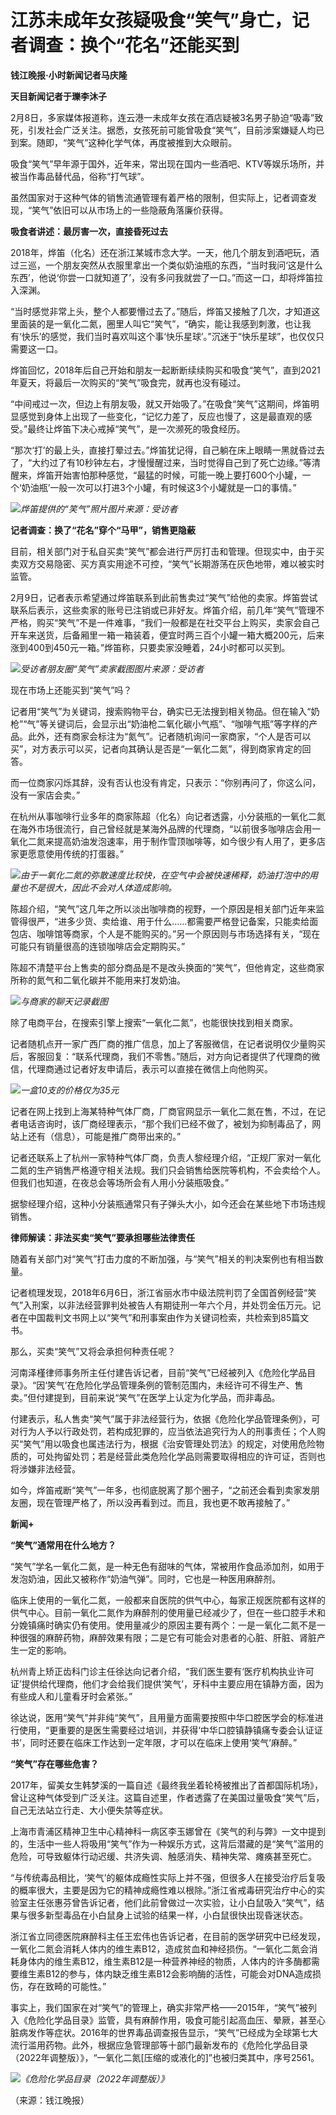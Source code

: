 # 江苏未成年女孩疑吸食“笑气”身亡，记者调查：换个“花名”还能买到

**钱江晚报·小时新闻记者马庆隆**

**天目新闻记者于瓅李沐子**

2月8日，多家媒体报道称，连云港一未成年女孩在酒店疑被3名男子胁迫“吸毒”致死，引发社会广泛关注。据悉，女孩死前可能曾吸食“笑气”，目前涉案嫌疑人均已到案。随即，“笑气”这种化学气体，再度被推到大众眼前。

吸食“笑气”早年源于国外，近年来，常出现在国内一些酒吧、KTV等娱乐场所，并被当作毒品替代品，俗称“打气球”。

虽然国家对于这种气体的销售流通管理有着严格的限制，但实际上，记者调查发现，“笑气”依旧可以从市场上的一些隐蔽角落廉价获得。

**吸食者讲述：最厉害一次，直接昏死过去**

2018年，烨笛（化名）还在浙江某城市念大学。一天，他几个朋友到酒吧玩，酒过三巡，一个朋友突然从衣服里拿出一个类似奶油瓶的东西，“当时我问‘这是什么东西’，他说‘你尝一口就知道了’，没有多问我就尝了一口。”而这一口，却将烨笛拉入深渊。

“当时感觉非常上头，整个人都要懵过去了。”随后，烨笛又接触了几次，才知道这里面装的是一氧化二氮，圈里人叫它“笑气”，“确实，能让我感到刺激，也让我有‘快乐’的感觉，我们当时喜欢叫这个事‘快乐星球’。”沉迷于“快乐星球”，也仅仅只需要这一口。

烨笛回忆，2018年后自己开始和朋友一起断断续续购买和吸食“笑气”，直到2021年夏天，将最后一次购买的“笑气”吸食完，就再也没有碰过。

“中间戒过一次，但边上有朋友吸，就又开始吸了。”在吸食“笑气”这期间，烨笛明显感觉到身体上出现了一些变化，“记忆力差了，反应也慢了，这是最直观的感受。”最终让烨笛下决心戒掉“笑气”，是一次濒死的吸食经历。

“那次‘打’的最上头，直接打晕过去。”烨笛犹记得，自己躺在床上眼睛一黑就昏过去了，“大约过了有10秒钟左右，才慢慢醒过来，当时觉得自己到了死亡边缘。”等清醒来，烨笛开始害怕那种感觉，“最猛的时候，可能一晚上要打600个小罐，一个‘奶油瓶’一般一次可以打进3个小罐，有时候这3个小罐就是一口的事情。”

![](https://inews.gtimg.com/newsapp_bt/0/15655153481/1000)_烨笛提供的“笑气”照片图片来源：受访者_

**记者调查：换了“花名”穿个“马甲”，销售更隐蔽**

目前，相关部门对于私自买卖“笑气”都会进行严厉打击和管理。但现实中，由于买卖双方交易隐密、买方真实用途不可控，“笑气”长期游荡在灰色地带，难以被实时监管。

2月9日，记者表示希望通过烨笛联系到此前售卖过“笑气”给他的卖家。烨笛尝试联系后表示，这些卖家的账号已注销或已非好友。烨笛介绍，前几年“笑气”管理不严格，购买“笑气”不是一件难事，“我们一般都是在社交平台上购买，卖家会自己开车来送货，后备厢里一箱一箱装着，便宜时两三百个小罐一箱大概200元，后来涨到400到450元一箱。”烨笛称，只要卖家没睡着，24小时都可以买到。

![](https://inews.gtimg.com/newsapp_bt/0/15655153482/1000)_受访者朋友圈“笑气”卖家截图图片来源：受访者_

现在市场上还能买到“笑气”吗？

记者用“笑气”为关键词，搜索购物平台，确实已无法搜到相关物品。但在输入“奶枪”“气”等关键词后，会显示出“奶油枪二氧化碳小气瓶”、“咖啡气瓶”等字样的产品。此外，还有商家会标注为“氮气”。记者随机询问一家商家，“个人是否可以买”，对方表示可以买，记者向其确认是否是“一氧化二氮”，得到商家肯定的回答。

而一位商家闪烁其辞，没有否认也没有肯定，只表示：“你别再问了，你这么问，没有一家店会卖。”

在杭州从事咖啡行业多年的商家陈超（化名）向记者透露，小分装瓶的一氧化二氮在海外市场很流行，自己曾经就是某海外品牌的代理商，“以前很多咖啡店会用一氧化二氮来提高奶油发泡速率，用于制作雪顶咖啡等，如今很少有人用了，更多店家更愿意使用传统的打蛋器。”

![](https://inews.gtimg.com/newsapp_bt/0/15655153485/1000)_由于一氧化二氮的弥散速度比较快，在空气中会被快速稀释，奶油打泡中的用量也不是很大，因此不会对人体造成影响。_

陈超介绍，“笑气”这几年之所以淡出咖啡商的视野，一个原因是相关部门近年来监管得很严，“进多少货、卖给谁、用于什么……都需要严格登记备案，只能卖给面包店、咖啡馆等商家，个人是不能购买的。”另一个原因则与市场选择有关，“现在可能只有销量很高的连锁咖啡店会定期购买。”

陈超不清楚平台上售卖的部分商品是不是改头换面的“笑气”，但他肯定，这些商家所称的氮气和二氧化碳并不能用来打发奶油。

![](https://inews.gtimg.com/newsapp_bt/0/15655153486/1000)_与商家的聊天记录截图_

除了电商平台，在搜索引擎上搜索“一氧化二氮”，也能很快找到相关商家。

记者随机点开一家广西厂商的推广信息，加上了客服微信，在记者说明仅少量购买后，客服回复：“联系代理商，我们不零售。”随后，对方向记者提供了代理商的微信，代理商通过记者好友申请后，表示可以直接在微信上向他购买。

![](https://inews.gtimg.com/newsapp_bt/0/15655153487/1000)_一盒10支的价格仅为35元_

记者在网上找到上海某特种气体厂商，厂商官网显示一氧化二氮在售，不过，在记者电话咨询时，该厂商经理表示，“那个我们已经不做了，被划为抑制毒品了，网站上还有（信息），可能是推广商带出来的。”

记者还联系上了杭州一家特种气体厂商，负责人黎经理介绍，“正规厂家对一氧化二氮的生产销售严格遵守相关法规。我们只会销售给医院等机构，不会卖给个人。但我们也知道，在夜总会等场所会有人用小分装瓶吸食。”

据黎经理介绍，这种小分装瓶通常只有子弹头大小，如今还会在某些地下市场违规销售。

**律师解读：非法买卖“笑气”要承担哪些法律责任**

随着有关部门对“笑气”打击力度的不断加强，与“笑气”相关的判决案例也有相当数量。

记者梳理发现，2018年6月6日，浙江省丽水市中级法院判罚了全国首例经营“笑气”入刑案，以非法经营罪判处被告人有期徒刑一年六个月，并处罚金伍万元。记者在中国裁判文书网上以“笑气”和刑事案由作为关键词检索，共检索到85篇文书。

那么，买卖“笑气”又将会承担何种责任呢？

河南泽槿律师事务所主任付建告诉记者，目前“笑气”已经被列入《危险化学品目录》。“因‘笑气’在危险化学品管理条例的管制范围内，未经许可不得生产、售卖。”但付建提到，目前来说“笑气”在医学上认定为化学品，而非毒品。

付建表示，私人售卖“笑气”属于非法经营行为，依据《危险化学品管理条例》，可对行为人予以行政处罚，若构成犯罪的，应当依法追究行为人的刑事责任；个人购买“笑气”用以吸食也属违法行为，根据《治安管理处罚法》的规定，对使用危险物质的，可处拘留处罚；若是经营此类危险化学品则需要取得相应的许可证，否则也将涉嫌非法经营。

如今，烨笛戒断“笑气”一年多，也彻底脱离了那个圈子，“之前还会看到卖家发朋友圈，现在管理严格了，所以没再看到过。而且，我也更不敢再接触了。”

**新闻+**

**“笑气”通常用在什么地方？**

“笑气”学名一氧化二氮，是一种无色有甜味的气体，常被用作食品添加剂，如用于发泡奶油，因此又被称作“奶油气弹”。同时，它也是一种医用麻醉剂。

临床上使用的一氧化二氮，一般都来自医院的供气中心，每家正规医院都有这样的供气中心。目前一氧化二氮作为麻醉剂的使用量已经减少了，但在一些口腔手术和分娩镇痛时确实仍有使用。使用量减少的原因主要有两个：一是一氧化二氮不是一种很强的麻醉药物，麻醉效果有限；二是它有可能会对患者的心脏、肝脏、肾脏产生一定的影响。

杭州青上矫正齿科门诊主任徐达向记者介绍，“我们医生要有‘医疗机构执业许可证’提供给代理商，他们才会给我们提供‘笑气’，牙科中主要应用在镇静方面，因为有些成人和儿童看牙时会紧张。”

徐达说，医用“笑气”并非纯“笑气”，且用量方面需要按照中华口腔医学会的标准进行使用，“更重要的是医生需要经过培训，并获得‘中华口腔镇静镇痛专委会认证证书’，同时还要在临床工作达到一定年限，才可以在临床上使用‘笑气’麻醉。”

**“笑气”存在哪些危害？**

2017年，留美女生韩梦溪的一篇自述《最终我坐着轮椅被推出了首都国际机场》，曾让这种气体受到广泛关注。这篇自述里，作者透露了在美国过量吸食“笑气”后，自己无法站立行走、大小便失禁等症状。

上海市青浦区精神卫生中心精神科一病区李玉娜曾在《笑气的利与弊》一文中提到的，生活中一些人将吸用“笑气”作为一种娱乐方式，这背后潜藏的是“笑气”滥用的危险，可导致躯体行动迟缓、共济失调、触感消失、精神失常、瘫痪甚至死亡。

“与传统毒品相比，‘笑气’的躯体成瘾性实际上并不强，但很多人在接受治疗后复吸的概率很大，主要是因为它的精神成瘾性难以根除。”浙江省戒毒研究治疗中心的实验室主任张惠芬曾告诉记者，他们此前曾做过一次实验，让小白鼠吸入“笑气”，结果与很多新型毒品在小白鼠身上试验的结果一样，小白鼠很快出现昏迷状态。

浙江省立同德医院麻醉科主任王宏伟也告诉记者，在目前的医学研究中已经发现，一氧化二氮会消耗人体内的维生素B12，造成贫血和神经损伤。“一氧化二氮会消耗身体内的维生素B12，维生素B12是一种营养神经的物质，人体内的许多酶都需要维生素B12的参与，体内缺乏维生素B12会影响酶的活性，可能会对DNA造成损伤，存在致畸的可能性。”

事实上，我们国家在对“笑气”的管理上，确实非常严格——2015年，“笑气”被列入《危险化学品目录》监管，具有麻醉作用，吸食可能引起高血压、晕厥，甚至心脏病发作等症状。2016年的世界毒品调查报告显示，“笑气”已经成为全球第七大流行滥用药物。此外，根据应急管理部等十部门最新发布的《危险化学品目录（2022年调整版）》，“一氧化二氮[压缩的或液化的]”也被归类其中，序号2561。

![](https://inews.gtimg.com/newsapp_bt/0/15655153490/1000)_《危险化学品目录（2022年调整版）》_

（来源：钱江晚报）

